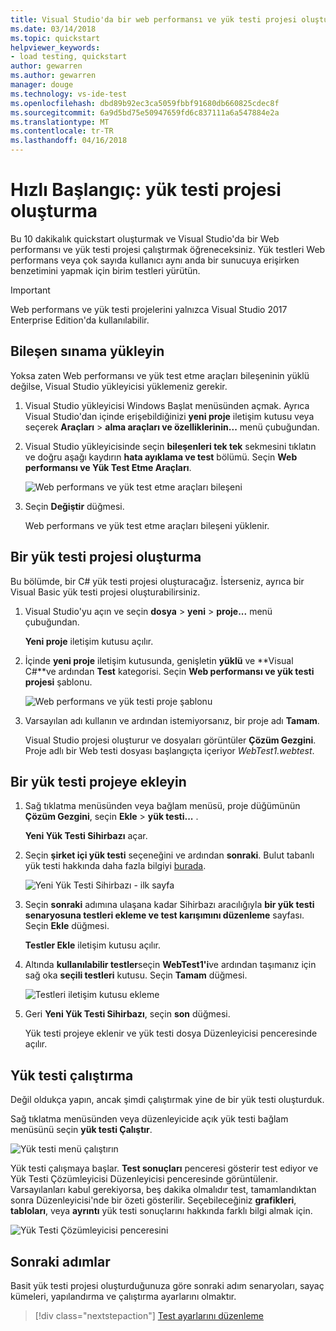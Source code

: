 ```yaml
---
title: Visual Studio'da bir web performansı ve yük testi projesi oluşturma | Microsoft Docs
ms.date: 03/14/2018
ms.topic: quickstart
helpviewer_keywords:
- load testing, quickstart
author: gewarren
ms.author: gewarren
manager: douge
ms.technology: vs-ide-test
ms.openlocfilehash: dbd89b92ec3ca5059fbbf91680db660825cdec8f
ms.sourcegitcommit: 6a9d5bd75e50947659fd6c837111a6a547884e2a
ms.translationtype: MT
ms.contentlocale: tr-TR
ms.lasthandoff: 04/16/2018
---
```

# <a name="quickstart-create-a-load-test-project"></a>Hızlı Başlangıç: yük testi projesi oluşturma

Bu 10 dakikalık quickstart oluşturmak ve Visual Studio'da bir Web performansı ve yük testi projesi çalıştırmak öğreneceksiniz. Yük testleri Web performans veya çok sayıda kullanıcı aynı anda bir sunucuya erişirken benzetimini yapmak için birim testleri yürütün.

> [!IMPORTANT]
> Web performans ve yük testi projelerini yalnızca Visual Studio 2017 Enterprise Edition'da kullanılabilir.

## <a name="install-the-load-testing-component"></a>Bileşen sınama yükleyin

Yoksa zaten Web performansı ve yük test etme araçları bileşeninin yüklü değilse, Visual Studio yükleyicisi yüklemeniz gerekir.

1. Visual Studio yükleyicisi Windows Başlat menüsünden açmak. Ayrıca Visual Studio'dan içinde erişebildiğinizi **yeni proje** iletişim kutusu veya seçerek **Araçları** > **alma araçları ve özelliklerinin...**  menü çubuğundan.

1. Visual Studio yükleyicisinde seçin **bileşenleri tek tek** sekmesini tıklatın ve doğru aşağı kaydırın **hata ayıklama ve test** bölümü. Seçin **Web performansı ve Yük Test Etme Araçları**.

   ![Web performans ve yük test etme araçları bileşeni](media/web-perf-load-testing-tools-component.png)

1. Seçin **Değiştir** düğmesi.

   Web performans ve yük test etme araçları bileşeni yüklenir.

## <a name="create-a-load-test-project"></a>Bir yük testi projesi oluşturma

Bu bölümde, bir C# yük testi projesi oluşturacağız. İsterseniz, ayrıca bir Visual Basic yük testi projesi oluşturabilirsiniz.

1. Visual Studio'yu açın ve seçin **dosya** > **yeni** > **proje...**  menü çubuğundan.

   **Yeni proje** iletişim kutusu açılır.

1. İçinde **yeni proje** iletişim kutusunda, genişletin **yüklü** ve **Visual C#**ve ardından **Test** kategorisi. Seçin **Web performansı ve yük testi projesi** şablonu.

   ![Web performans ve yük testi proje şablonu](media/web-perf-load-test-project-template.png)

1. Varsayılan adı kullanın ve ardından istemiyorsanız, bir proje adı **Tamam**.

   Visual Studio projesi oluşturur ve dosyaları görüntüler **Çözüm Gezgini**. Proje adlı bir Web testi dosyası başlangıçta içeriyor *WebTest1.webtest*.

## <a name="add-a-load-test-to-the-project"></a>Bir yük testi projeye ekleyin

1. Sağ tıklatma menüsünden veya bağlam menüsü, proje düğümünün **Çözüm Gezgini**, seçin **Ekle** > **yük testi...** .

   **Yeni Yük Testi Sihirbazı** açar.

1. Seçin **şirket içi yük testi** seçeneğini ve ardından **sonraki**. Bulut tabanlı yük testi hakkında daha fazla bilgiyi [burada](/vsts/load-test/get-started-simple-cloud-load-test).

   ![Yeni Yük Testi Sihirbazı - ilk sayfa](media/load-test-wizard-page-1.png)

1. Seçin **sonraki** adımına ulaşana kadar Sihirbazı aracılığıyla **bir yük testi senaryosuna testleri ekleme ve test karışımını düzenleme** sayfası. Seçin **Ekle** düğmesi.

   **Testler Ekle** iletişim kutusu açılır.

1. Altında **kullanılabilir testler**seçin **WebTest1'i**ve ardından taşımanız için sağ oka **seçili testleri** kutusu. Seçin **Tamam** düğmesi.

   ![Testleri iletişim kutusu ekleme](media/add-tests-dialog-box.png)

1. Geri **Yeni Yük Testi Sihirbazı**, seçin **son** düğmesi.

   Yük testi projeye eklenir ve yük testi dosya Düzenleyicisi penceresinde açılır.

## <a name="run-the-load-test"></a>Yük testi çalıştırma

Değil oldukça yapın, ancak şimdi çalıştırmak yine de bir yük testi oluşturduk.

Sağ tıklatma menüsünden veya düzenleyicide açık yük testi bağlam menüsünü seçin **yük testi Çalıştır**.

![Yük testi menü çalıştırın](media/run-load-test.png)

Yük testi çalışmaya başlar. **Test sonuçları** penceresi gösterir test ediyor ve Yük Testi Çözümleyicisi Düzenleyicisi penceresinde görüntülenir. Varsayılanları kabul gerekiyorsa, beş dakika olmalıdır test, tamamlandıktan sonra Düzenleyicisi'nde bir özeti gösterilir. Seçebileceğiniz **grafikleri**, **tabloları**, veya **ayrıntı** yük testi sonuçlarını hakkında farklı bilgi almak için.

![Yük Testi Çözümleyicisi penceresini](media/load-test-analyzer.png)

## <a name="next-steps"></a>Sonraki adımlar

Basit yük testi projesi oluşturduğunuza göre sonraki adım senaryoları, sayaç kümeleri, yapılandırma ve çalıştırma ayarlarını olmaktır.

> [!div class="nextstepaction"]
> [Test ayarlarını düzenleme](edit-load-tests.md)